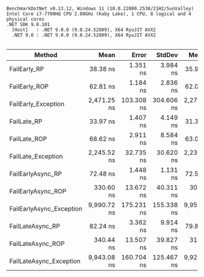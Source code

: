 ```

BenchmarkDotNet v0.13.12, Windows 11 (10.0.22000.2538/21H2/SunValley)
Intel Core i7-7700HQ CPU 2.80GHz (Kaby Lake), 1 CPU, 8 logical and 4 physical cores
.NET SDK 9.0.101
  [Host]   : .NET 9.0.0 (9.0.24.52809), X64 RyuJIT AVX2
  .NET 9.0 : .NET 9.0.0 (9.0.24.52809), X64 RyuJIT AVX2


```
| Method                   | Mean        | Error      | StdDev     | Median      | Allocated |
|------------------------- |------------:|-----------:|-----------:|------------:|----------:|
| FailEarly_RP             |    38.38 ns |   1.351 ns |   3.984 ns |    35.91 ns |     160 B |
| FailEarly_ROP            |    62.81 ns |   1.184 ns |   2.836 ns |    62.08 ns |     416 B |
| FailEarly_Exception      | 2,471.25 ns | 103.308 ns | 304.606 ns | 2,271.15 ns |     312 B |
| FailLate_RP              |    33.97 ns |   1.407 ns |   4.149 ns |    31.31 ns |     160 B |
| FailLate_ROP             |    68.62 ns |   2.911 ns |   8.584 ns |    63.06 ns |     416 B |
| FailLate_Exception       | 2,245.52 ns |  32.735 ns |  30.620 ns | 2,238.16 ns |     312 B |
| FailEarlyAsync_RP        |    72.48 ns |   1.448 ns |   1.131 ns |    72.51 ns |     304 B |
| FailEarlyAsync_ROP       |   330.60 ns |  13.672 ns |  40.311 ns |   303.52 ns |    1136 B |
| FailEarlyAsync_Exception | 9,990.72 ns | 175.231 ns | 155.338 ns | 9,953.10 ns |    1808 B |
| FailLateAsync_RP         |    82.24 ns |   3.362 ns |   9.914 ns |    79.86 ns |     304 B |
| FailLateAsync_ROP        |   340.44 ns |  13.507 ns |  39.827 ns |   319.19 ns |    1136 B |
| FailLateAsync_Exception  | 9,943.08 ns | 160.704 ns | 125.467 ns | 9,928.50 ns |    1808 B |

